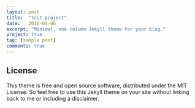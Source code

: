 ```yaml
---
layout: post
title:  "test project"
date:   2016-04-06
excerpt: "Minimal, one column Jekyll theme for your blog."
project: true
tag: [sample post]
comments: true
---
```


## License

This theme is free and open source software, distributed under the MIT License. So feel free to use this Jekyll theme on your site without linking back to me or including a disclaimer.
